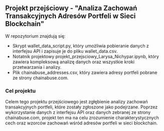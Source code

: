 ## Projekt przejściowy - "Analiza Zachowań Transakcyjnych Adresów Portfeli w Sieci Blockchain"
W repozytorium znajdują się:
- Skrypt wallet_data_script.py, który umożliwia pobieranie danych z interfejsu API i zapisuje je do pliku wallet_data.csv.
- Notatnik projektowy projekt_przejsciowy_Larysa_Nichypar.ipynb, który zawiera kompleksową analizę danych oraz wszystkie kroki przetwarzania i analizy.
- Plik chainabuse_addresses.csv, który zawiera adresy portfeli pobrane ze strony chainabuse.com.
### Cel projektu
Celem tego projektu przejściowego jest zgłębienie analizy zachowań transakcyjnych portfeli, które zostały zgłoszone jako podejrzane. Poprzez wykorzystanie danych z interfejsu API oraz danych zebranej ze strony chainabuse.com, projekt ten ma na celu zrozumienie charakterystycznych cech oraz wzorców zachowań wśród adresów portfeli w sieci blockchain.

